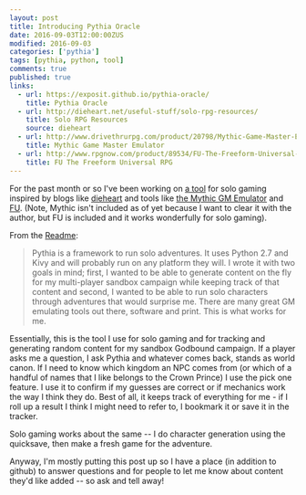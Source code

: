 ```yaml
---
layout: post
title: Introducing Pythia Oracle
date: 2016-09-03T12:00:00ZUS
modified: 2016-09-03
categories: ['pythia']
tags: [pythia, python, tool]
comments: true
published: true
links:
  - url: https://exposit.github.io/pythia-oracle/
    title: Pythia Oracle
  - url: http://dieheart.net/useful-stuff/solo-rpg-resources/
    title: Solo RPG Resources
    source: dieheart
  - url: http://www.drivethrurpg.com/product/20798/Mythic-Game-Master-Emulator?it=1
    title: Mythic Game Master Emulator
  - url: http://www.rpgnow.com/product/89534/FU-The-Freeform-Universal-RPG
    title: FU The Freeform Universal RPG
---
```


For the past month or so I've been working on [a tool](https://exposit.github.io/pythia-oracle/) for solo gaming inspired by blogs like [dieheart](http://dieheart.net/useful-stuff/solo-rpg-resources/) and tools like [the Mythic GM Emulator](http://www.drivethrurpg.com/product/20798/Mythic-Game-Master-Emulator?it=1) and [FU](http://www.rpgnow.com/product/89534/FU-The-Freeform-Universal-RPG). (Note, Mythic isn't included as of yet because I want to clear it with the author, but FU is included and it works wonderfully for solo gaming).

From the [Readme](https://github.com/exposit/pythia-oracle):

>Pythia is a framework to run solo adventures. It uses Python 2.7 and Kivy and will probably run on any platform they will. I wrote it with two goals in mind; first, I wanted to be able to generate content on the fly for my multi-player sandbox campaign while keeping track of that content and second, I wanted to be able to run solo characters through adventures that would surprise me. There are many great GM emulating tools out there, software and print. This is what works for me.

<!--more-->

Essentially, this is the tool I use for solo gaming and for tracking and generating random content for my sandbox Godbound campaign. If a player asks me a question, I ask Pythia and whatever comes back, stands as world canon. If I need to know which kingdom an NPC comes from (or which of a handful of names that I like belongs to the Crown Prince) I use the pick one feature. I use it to confirm if my guesses are correct or if mechanics work the way I think they do. Best of all, it keeps track of everything for me - if I roll up a result I think I might need to refer to, I bookmark it or save it in the tracker.

Solo gaming works about the same -- I do character generation using the quicksave, then make a fresh game for the adventure.

Anyway, I'm mostly putting this post up so I have a place (in addition to github) to answer questions and for people to let me know about content they'd like added -- so ask and tell away!
